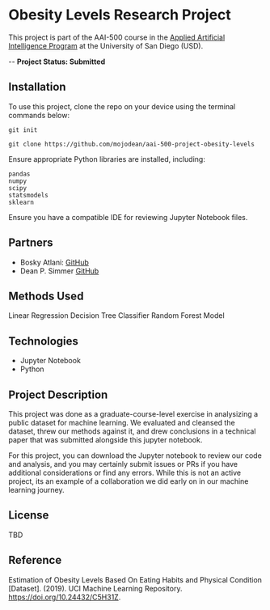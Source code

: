 # Obesity Levels Research Project

This project is part of the AAI-500 course in the [Applied Artificial Intelligence Program](https://onlinedegrees.sandiego.edu/masters-applied-artificial-intelligence/) at the University of San Diego (USD).

-- **Project Status: Submitted**

## Installation

To use this project, clone the repo on your device using the terminal commands below:

    git init

    git clone https://github.com/mojodean/aai-500-project-obesity-levels

Ensure appropriate Python libraries are installed, including:

    pandas
    numpy
    scipy
    statsmodels
    sklearn

Ensure you have a compatible IDE for reviewing Jupyter Notebook files.

## Partners
    
- Bosky Atlani: [GitHub](https://github.com/boskya)
- Dean P. Simmer [GitHub](https://github.com/mojodean)

## Methods Used

Linear Regression
Decision Tree Classifier
Random Forest Model

## Technologies

- Jupyter Notebook
- Python

## Project Description

This project was done as a graduate-course-level exercise in analysizing a public dataset for machine learning. We evaluated and cleansed the dataset, threw our methods against it, and drew conclusions in a technical paper that was submitted alongside this jupyter notebook.

For this project, you can download the Jupyter notebook to review our code and analysis, and you may certainly submit issues or PRs if you have additional considerations or find any errors. While this is not an active project, its an example of a collaboration we did early on in our machine learning journey.

## License

TBD

## Reference
Estimation of Obesity Levels Based On Eating Habits and Physical Condition  [Dataset]. (2019). UCI Machine Learning Repository. https://doi.org/10.24432/C5H31Z.
